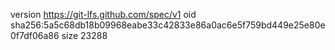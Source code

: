 version https://git-lfs.github.com/spec/v1
oid sha256:5a5c68db18b09968eabe33c42833e86a0ac6e5f759bd449e25e80e0f7df06a86
size 23288
